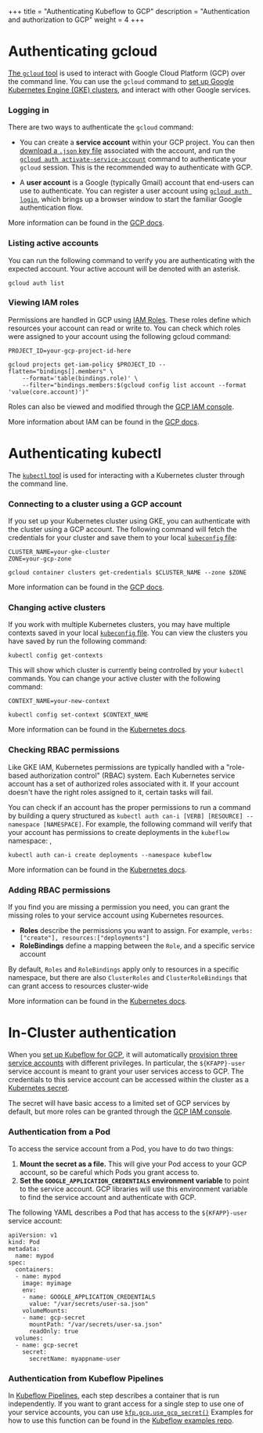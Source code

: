 +++
title = "Authenticating Kubeflow to GCP"
description = "Authentication and authorization to GCP"
weight = 4
+++


# Authenticating gcloud

[The `gcloud` tool](https://cloud.google.com/sdk/gcloud/) is used to interact with Google Cloud Platform (GCP) over the command line. 
You can use the `gcloud` command to [set up Google Kubernetes Engine (GKE) clusters](https://cloud.google.com/sdk/gcloud/reference/container/clusters/create), 
and interact with other Google services.

### Logging in

There are two ways to authenticate the `gcloud` command:


- You can create a **service account** within your GCP project. You can then
[download a `.json` key file](https://cloud.google.com/iam/docs/creating-managing-service-account-keys) 
associated with the account, and run the 
[`gcloud auth activate-service-account`](https://cloud.google.com/sdk/gcloud/reference/auth/activate-service-account)
command to authenticate your `gcloud` session.
This is the recommended way to authenticate with GCP.

- A **user account** is a Google (typically Gmail) account that end-users can use to authenticate.
You can register a user account using [`gcloud auth login`](https://cloud.google.com/sdk/gcloud/reference/auth/login), 
which brings up a browser window to start the familiar Google authentication flow.

More information can be found in the [GCP docs](https://cloud.google.com/sdk/docs/authorizing).

### Listing active accounts

You can run the following command to verify you are authenticating with the expected account. 
Your active account will be denoted with an asterisk.

```
gcloud auth list
```

### Viewing IAM roles

Permissions are handled in GCP using [IAM Roles](https://cloud.google.com/iam/docs/understanding-roles). 
These roles define which resources your account can read or write to. You can check which roles were assigned to your account using the following gcloud command:

```
PROJECT_ID=your-gcp-project-id-here

gcloud projects get-iam-policy $PROJECT_ID --flatten="bindings[].members" \
    --format='table(bindings.role)' \
    --filter="bindings.members:$(gcloud config list account --format 'value(core.account)')"
```

Roles can also be viewed and modified through the 
[GCP IAM console](https://console.cloud.google.com/iam-admin/).


More information about IAM can be found in the 
[GCP docs](https://cloud.google.com/iam/docs/granting-changing-revoking-access).

# Authenticating kubectl
The [`kubectl` tool](https://kubernetes.io/docs/reference/kubectl/overview/) is used for interacting with a Kubernetes cluster through the command line.

### Connecting to a cluster using a GCP account
If you set up your Kubernetes cluster using GKE, you can authenticate with the cluster using a GCP account. 
The following command will fetch the credentials for your cluster and save them to your local 
[`kubeconfig` file](https://kubernetes.io/docs/concepts/configuration/organize-cluster-access-kubeconfig/):

```
CLUSTER_NAME=your-gke-cluster
ZONE=your-gcp-zone

gcloud container clusters get-credentials $CLUSTER_NAME --zone $ZONE
```

More information can be found in the 
[GCP docs](https://cloud.google.com/kubernetes-engine/docs/how-to/cluster-access-for-kubectl).

### Changing active clusters
If you work with multiple Kubernetes clusters, you may have multiple contexts saved in your local 
[`kubeconfig` file](https://kubernetes.io/docs/concepts/configuration/organize-cluster-access-kubeconfig/).
You can view the clusters you have saved by run the following command:

```
kubectl config get-contexts
```

This will show which cluster is currently being controlled by your `kubectl` commands.
You can change your active cluster with the following command:
```
CONTEXT_NAME=your-new-context

kubectl config set-context $CONTEXT_NAME
```

More information can be found in the 
[Kubernetes docs](https://kubernetes.io/docs/tasks/access-application-cluster/configure-access-multiple-clusters/).

### Checking RBAC permissions

Like GKE IAM, Kubernetes permissions are typically handled with a "role-based authorization control" (RBAC) system.
Each Kubernetes service account has a set of authorized roles associated with it. If your account doesn't have the 
right roles assigned to it, certain tasks will fail.

You can check if an account has the proper permissions to run a command by building a query structured as
`kubectl auth can-i [VERB] [RESOURCE] --namespace [NAMESPACE]`. For example, the following command will verify
that your account has permissions to create deployments in the `kubeflow` namespace:
, 
```
kubectl auth can-i create deployments --namespace kubeflow
```

More information can be found in the 
[Kubernetes docs](https://kubernetes.io/docs/reference/access-authn-authz/authorization/).

### Adding RBAC permissions
If you find you are missing a permission you need, you can grant the missing roles to your service account using
Kubernetes resources.

- **Roles** describe the permissions you want to assign. For example, `verbs: ["create"], resources:["deployments"]`
- **RoleBindings** define a mapping between the `Role`, and a specific service account

By default, `Roles` and `RoleBindings` apply only to resources in a specific namespace, but there are also
`ClusterRoles` and `ClusterRoleBindings` that can grant access to resources cluster-wide

More information can be found in the 
[Kubernetes docs](https://kubernetes.io/docs/reference/access-authn-authz/rbac/#role-and-clusterrole).

# In-Cluster authentication

When you [set up Kubeflow for GCP](/docs/gke/deploy), it will automatically 
[provision three service accounts](https://www.kubeflow.org/docs/gke/deploy/deploy-cli/#gcp-service-accounts) with different
privileges. In particular, the `${KFAPP}-user` service account is meant to grant your user services access to GCP. 
The credentials to this service account can be accessed within the cluster as a
[Kubernetes secret](https://kubernetes.io/docs/concepts/configuration/secret/).

The secret will have basic access to a limited set of GCP services by default, but more roles can be granted through the
[GCP IAM console](https://console.cloud.google.com/iam-admin/).

### Authentication from a Pod
To access the service account from a Pod, you have to do two things:

1. **Mount the secret as a file.** This will give your Pod access to your GCP account, 
so be careful which Pods you grant access to.
1. **Set the `GOOGLE_APPLICATION_CREDENTIALS` environment variable** to point to the service account.
GCP libraries will use this environment variable to find the service account and authenticate with GCP.

The following YAML describes a Pod that has access to the `${KFAPP}-user` service account:
```
apiVersion: v1
kind: Pod
metadata:
  name: mypod
spec:
  containers:
  - name: mypod
    image: myimage
    env:
    - name: GOOGLE_APPLICATION_CREDENTIALS
      value: "/var/secrets/user-sa.json"
    volumeMounts:
    - name: gcp-secret
      mountPath: "/var/secrets/user-sa.json"
      readOnly: true
  volumes:
  - name: gcp-secret
    secret:
      secretName: myappname-user
```

### Authentication from Kubeflow Pipelines
In [Kubeflow Pipelines](https://www.kubeflow.org/docs/pipelines/), each step describes a 
container that is run independently. If you want to grant access for a single step to use
 one of your service accounts, you can use 
[`kfp.gcp.use_gcp_secret()`](https://kubeflow-pipelines.readthedocs.io/en/latest/source/kfp.extensions.html#kfp.gcp.use_gcp_secret)
Examples for how to use this function can be found in the 
[Kubeflow examples repo](https://github.com/kubeflow/examples/blob/871895c54402f68685c8e227c954d86a81c0575f/pipelines/mnist-pipelines/mnist_pipeline.py#L97).
